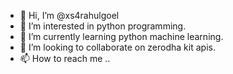 - 👋 Hi, I’m @xs4rahulgoel
- 👀 I’m interested in python programming. 
- 🌱 I’m currently learning python machine learning. 
- 💞️ I’m looking to collaborate on zerodha kit apis. 
- 📫 How to reach me ..

<!---
xs4rahulgoel/xs4rahulgoel is a ✨ special ✨ repository because its `README.md` (this file) appears on your GitHub profile.
You can click the Preview link to take a look at your changes.
--->
